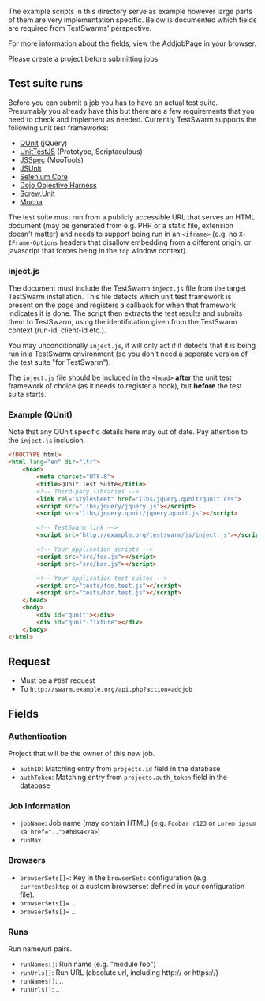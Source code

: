 The example scripts in this directory serve as example however large parts of
them are very implementation specific. Below is documented which fields are required
from TestSwarms' perspective.

For more information about the fields, view the AddjobPage in your browser.

Please create a project before submitting jobs.

## Test suite runs

Before you can submit a job you has to have an actual test suite. Presumably you already have this but there are a few requirements that you need to check and implement as needed. Currently TestSwarm supports the following unit test frameworks:

* [QUnit](http://qunitjs.com/) (jQuery)
* [UnitTestJS](http://github.com/tobie/unittest_js) (Prototype, Scriptaculous)
* [JSSpec](https://code.google.com/p/jsspec/) (MooTools)
* [JSUnit](http://www.jsunit.net/)
* [Selenium Core](http://seleniumhq.org/projects/core/)
* [Dojo Objective Harness](http://docs.dojocampus.org/quickstart/doh)
* [Screw.Unit](https://github.com/nathansobo/screw-unit)
* [Mocha](https://github.com/visionmedia/mocha)

The test suite must run from a publicly accessible URL that serves an HTML document (may be generated from e.g. PHP or a static file, extension doesn't matter) and needs to support being run in an `<iframe>` (e.g. no `X-IFrame-Options` headers that disallow embedding from a different origin, or javascript that forces being in the `top` window context).

### inject.js

The document must include the TestSwarm `inject.js` file from the target TestSwarm installation. This file detects which unit test framework is present on the page and registers a callback for when that framework indicates it is done. The script then extracts the test results and submits them to TestSwarm, using the identification given from the TestSwarm context (run-id, client-id etc.).

You may unconditionally `inject.js`, it will only act if it detects that it is being run in a TestSwarm environment (so you don't need a seperate version of the test suite "for TestSwarm").

The `inject.js` file should be included in the `<head>` **after** the unit test framework of choice (as it needs to register a hook), but **before** the test suite starts.

### Example (QUnit)

Note that any QUnit specific details here may out of date. Pay attention to the `inject.js` inclusion.

```html
<!DOCTYPE html>
<html lang="en" dir="ltr">
	<head>
		<meta charset="UTF-8">
		<title>QUnit Test Suite</title>
		<!-- Third-pary libraries -->
		<link rel="stylesheet" href="libs/jquery.qunit/qunit.css">
		<script src="libs/jquery/jquery.js"></script>
		<script src="libs/jquery.qunit/jquery.qunit.js"></script>

		<!-- TestSwarm link -->
		<script src="http://example.org/testswarm/js/inject.js"></script>

		<!-- Your application scripts -->
		<script src="src/foo.js"></script>
		<script src="src/bar.js"></script>

		<!-- Your application test suites -->
		<script src="tests/foo.test.js"></script>
		<script src="tests/bar.test.js"></script>
	</head>
	<body>
		<div id="qunit"></div>
		<div id="qunit-fixture"></div>
	</body>
</html>
```

## Request

* Must be a `POST` request
* To `http://swarm.example.org/api.php?action=addjob`

## Fields

### Authentication

Project that will be the owner of this new job.

* `authID`: Matching entry from `projects.id` field in the database
* `authToken`: Matching entry from `projects.auth_token` field in the database

### Job information

* `jobName`: Job name (may contain HTML) (e.g. `Foobar r123` or `Lorem ipsum <a href="..">#h0s4</a>`)
* `runMax`

### Browsers

* `browserSets[]=`: Key in the `browserSets` configuration (e.g. `currentDesktop` or a custom browserset defined in your configuration file).
* `browserSets[]=` ..
* `browserSets[]=` ..

### Runs

Run name/url pairs.

* `runNames[]`: Run name (e.g. "module foo")
* `runUrls[]`: Run URL (absolute url, including http:// or https://)
* `runNames[]`: ..
* `runUrls[]`: ..
